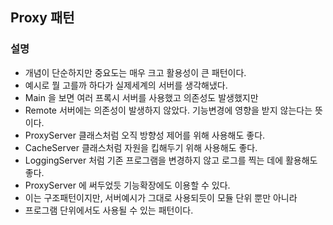 ## Proxy 패턴

### 설명

- 개념이 단순하지만 중요도는 매우 크고 활용성이 큰 패턴이다.
- 예시로 뭘 고를까 하다가 실제세계의 서버를 생각해냈다.
- Main 을 보면 여러 프록시 서버를 사용했고 의존성도 발생했지만
- Remote 서버에는 의존성이 발생하지 않았다. 기능변경에 영향을 받지 않는다는 뜻이다.
- ProxyServer 클래스처럼 오직 방향성 제어를 위해 사용해도 좋다.
- CacheServer 클래스처럼 자원을 킵해두기 위해 사용해도 좋다.
- LoggingServer 처럼 기존 프로그램을 변경하지 않고 로그를 찍는 데에 활용해도 좋다.
- ProxyServer 에 써두었듯 기능확장에도 이용할 수 있다.
- 이는 구조패턴이지만, 서버예시가 그대로 사용되듯이 모듈 단위 뿐만 아니라
- 프로그램 단위에서도 사용될 수 있는 패턴이다.
